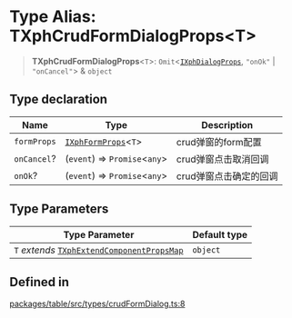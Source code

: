 # Type Alias: TXphCrudFormDialogProps\<T\>

> **TXphCrudFormDialogProps**\<`T`\>: `Omit`\<[`IXphDialogProps`](../interfaces/IXphDialogProps.md), `"onOk"` \| `"onCancel"`\> & `object`

## Type declaration

| Name | Type | Description |
| ------ | ------ | ------ |
| `formProps` | [`IXphFormProps`](../interfaces/IXphFormProps.md)\<`T`\> | crud弹窗的form配置 |
| `onCancel`? | (`event`) => `Promise`\<`any`\> | crud弹窗点击取消回调 |
| `onOk`? | (`event`) => `Promise`\<`any`\> | crud弹窗点击确定的回调 |

## Type Parameters

| Type Parameter | Default type |
| ------ | ------ |
| `T` *extends* [`TXphExtendComponentPropsMap`](TXphExtendComponentPropsMap.md) | `object` |

## Defined in

[packages/table/src/types/crudFormDialog.ts:8](https://github.com/XiaoPiHong/xph-crud/blob/28b39b942dbe7b01d5c858a0012b898e3e045ea7/packages/table/src/types/crudFormDialog.ts#L8)

